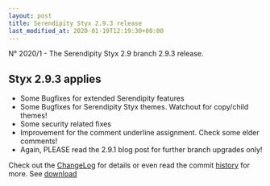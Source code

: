 ```yaml
---
layout: post
title: Serendipity Styx 2.9.3 release
last_modified_at: 2020-01-10T12:19:30+00:00
---
```


N° 2020/1 - The Serendipity Styx 2.9 branch 2.9.3 release.

## Styx 2.9.3 applies

  - Some Bugfixes for extended Serendipity features
  - Some Bugfixes for Serendipity Styx themes. Watchout for copy/child themes!
  - Some security related fixes
  - Improvement for the comment underline assignment. Check some elder comments!
  - Again, PLEASE read the 2.9.1 blog post for further branch upgrades only!

Check out the [ChangeLog](https://github.com/ophian/styx/blob/2.9.3/docs/NEWS) for details or even read the commit [history](https://github.com/ophian/styx/commits/2.9.3) for more. See [download](https://github.com/ophian/styx/releases/tag/2.9.3)
